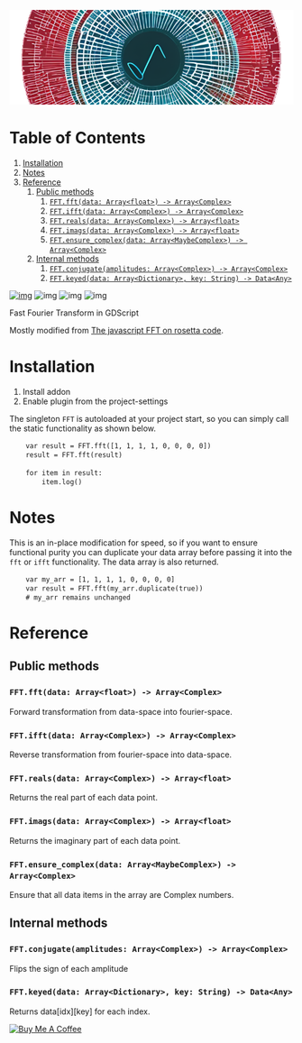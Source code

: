 ![img](./images/icon_long.png)

# Table of Contents

1.  [Installation](#org8e2e1ee)
2.  [Notes](#org88d7ed4)
3.  [Reference](#org59f1579)
	1.  [Public methods](#orgf8d976a)
		1.  [`FFT.fft(data: Array<float>) -> Array<Complex>`](#org82c6d20)
		2.  [`FFT.ifft(data: Array<Complex>) -> Array<Complex>`](#org8f8ba68)
		3.  [`FFT.reals(data: Array<Complex>) -> Array<float>`](#org2446d66)
		4.  [`FFT.imags(data: Array<Complex>) -> Array<float>`](#org38e4f06)
		5.  [`FFT.ensure_complex(data: Array<MaybeComplex>) -> Array<Complex>`](#orgb19154d)
	2.  [Internal methods](#orgae1faf8)
		1.  [`FFT.conjugate(amplitudes: Array<Complex>) -> Array<Complex>`](#org757ca89)
		2.  [`FFT.keyed(data: Array<Dictionary>, key: String) -> Data<Any>`](#orgf908bfc)

[![img](https://awesome.re/mentioned-badge.svg)](https://github.com/godotengine/awesome-godot)
![img](https://img.shields.io/github/license/tavurth/godot-simple-fps-camera.svg)
![img](https://img.shields.io/github/repo-size/tavurth/godot-simple-fps-camera.svg)
![img](https://img.shields.io/github/languages/code-size/tavurth/godot-simple-fps-camera.svg)

Fast Fourier Transform in GDScript

Mostly modified from [The javascript FFT on rosetta code](https://rosettacode.org/wiki/Fast_Fourier_transform#JavaScript).

<a id="org8e2e1ee"></a>

# Installation

1.  Install addon
2.  Enable plugin from the project-settings

The singleton `FFT` is autoloaded at your project start, so you can simply call the static functionality as shown below.

```gdscript
	var result = FFT.fft([1, 1, 1, 1, 0, 0, 0, 0])
	result = FFT.fft(result)

	for item in result:
		item.log()
```

<a id="org88d7ed4"></a>

# Notes

This is an in-place modification for speed, so if you want to ensure functional purity you can duplicate your data array before passing it into the `fft` or `ifft` functionality. The data array is also returned.

```gdscript
	var my_arr = [1, 1, 1, 1, 0, 0, 0, 0]
	var result = FFT.fft(my_arr.duplicate(true))
	# my_arr remains unchanged
```

<a id="org59f1579"></a>

# Reference

<a id="orgf8d976a"></a>

## Public methods

<a id="org82c6d20"></a>

### `FFT.fft(data: Array<float>) -> Array<Complex>`

Forward transformation from data-space into fourier-space.

<a id="org8f8ba68"></a>

### `FFT.ifft(data: Array<Complex>) -> Array<Complex>`

Reverse transformation from fourier-space into data-space.

<a id="org2446d66"></a>

### `FFT.reals(data: Array<Complex>) -> Array<float>`

Returns the real part of each data point.

<a id="org38e4f06"></a>

### `FFT.imags(data: Array<Complex>) -> Array<float>`

Returns the imaginary part of each data point.

<a id="orgb19154d"></a>

### `FFT.ensure_complex(data: Array<MaybeComplex>) -> Array<Complex>`

Ensure that all data items in the array are Complex numbers.

<a id="orgae1faf8"></a>

## Internal methods

<a id="org757ca89"></a>

### `FFT.conjugate(amplitudes: Array<Complex>) -> Array<Complex>`

Flips the sign of each amplitude

<a id="orgf908bfc"></a>

### `FFT.keyed(data: Array<Dictionary>, key: String) -> Data<Any>`

Returns data[idx][key] for each index.

<a href="https://www.buymeacoffee.com/tavurth" target="_blank"><img src="https://cdn.buymeacoffee.com/buttons/default-orange.png" alt="Buy Me A Coffee" height="41" width="174"></a>
